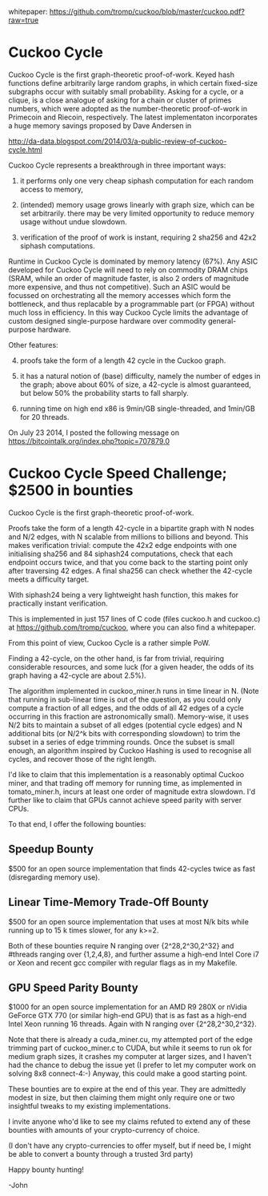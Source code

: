 whitepaper: https://github.com/tromp/cuckoo/blob/master/cuckoo.pdf?raw=true

Cuckoo Cycle
============

Cuckoo Cycle is the first graph-theoretic proof-of-work.
Keyed hash functions define arbitrarily large random graphs,
in which certain fixed-size subgraphs occur with suitably small probability.
Asking for a cycle, or a clique, is a close analogue of asking for
a chain or cluster of primes numbers, which were adopted as the
number-theoretic proof-of-work in Primecoin and Riecoin, respectively.
The latest implementaton incorporates a huge memory savings proposed by Dave Andersen in

http://da-data.blogspot.com/2014/03/a-public-review-of-cuckoo-cycle.html


Cuckoo Cycle represents a breakthrough in three important ways:

1) it performs only one very cheap siphash computation for each random access to memory,

2) (intended) memory usage grows linearly with graph size, which can be set arbitrarily.
   there may be very limited opportunity to reduce memory usage without undue slowdown.

3) verification of the proof of work is instant, requiring 2 sha256 and 42x2 siphash computations.

Runtime in Cuckoo Cycle is dominated by memory latency (67%).
Any ASIC developed for Cuckoo Cycle will need to rely on commodity DRAM chips
(SRAM, while an order of magnitude faster, is also 2 orders of magnitude more expensive,
 and thus not competitive).
Such an ASIC would be focussed on orchestrating all the memory accesses which form the bottleneck,
and thus replacable by a programmable part (or FPGA) without much loss in efficiency.
In this way Cuckoo Cycle limits the advantage of custom designed single-purpose hardware
over commodity general-purpose hardware.

Other features:

4) proofs take the form of a length 42 cycle in the Cuckoo graph.

5) it has a natural notion of (base) difficulty, namely the number of edges in the graph;
   above about 60% of size, a 42-cycle is almost guaranteed, but below 50% the probability
   starts to fall sharply.

6) running time on high end x86 is 9min/GB single-threaded, and 1min/GB for 20 threads.


On July 23 2014, I posted the following message on https://bitcointalk.org/index.php?topic=707879.0

Cuckoo Cycle Speed Challenge; $2500 in bounties
===============================================

Cuckoo Cycle is the first graph-theoretic proof-of-work.

Proofs take the form of a length 42-cycle in a bipartite graph
with N nodes and N/2 edges, with N scalable from millions to billions and beyond.
This makes verification trivial: compute the 42x2 edge endpoints
with one initialising sha256 and 84 siphash24 computations, check that
each endpoint occurs twice, and that you come back to the
starting point only after traversing 42 edges.
A final sha256 can check whether the 42-cycle meets a difficulty target.

With siphash24 being a very lightweight hash function, this makes for
practically instant verification.

This is implemented in just 157 lines of C code (files cuckoo.h and cuckoo.c) at
https://github.com/tromp/cuckoo, where you can also find a whitepaper.

From this point of view, Cuckoo Cycle is a rather simple PoW.

Finding a 42-cycle, on the other hand, is far from trivial,
requiring considerable resources, and some luck
(for a given header, the odds of its graph having a 42-cycle are about 2.5%).

The algorithm implemented in cuckoo_miner.h runs in time linear in N.
(Note that running in sub-linear time is out of the question, as you could
only compute a fraction of all edges, and the odds of all 42 edges of a cycle
occurring in this fraction are astronomically small).
Memory-wise, it uses N/2 bits to maintain a subset of all edges (potential cycle edges)
and N additional bits (or N/2^k bits with corresponding slowdown)
to trim the subset in a series of edge trimming rounds.
Once the subset is small enough, an algorithm inspired by Cuckoo Hashing
is used to recognise all cycles, and recover those of the right length.

I'd like to claim that this implementation is a reasonably optimal Cuckoo miner,
and that trading off memory for running time, as implemented in tomato_miner.h,
incurs at least one order of magnitude extra slowdown.
I'd further like to claim that GPUs cannot achieve speed parity with server CPUs.

To that end, I offer the following bounties:

Speedup Bounty
--------------
$500 for an open source implementation that finds 42-cycles twice as fast (disregarding memory use).

Linear Time-Memory Trade-Off Bounty
-----------------------------------
$500 for an open source implementation that uses at most N/k bits while running up to 15 k times slower,
for any k>=2.

Both of these bounties require N ranging over {2^28,2^30,2^32} and #threads ranging over {1,2,4,8},
and further assume a high-end Intel Core i7 or Xeon and recent gcc compiler with regular flags as in my Makefile.

GPU Speed Parity Bounty
-----------------------
$1000 for an open source implementation for an AMD R9 280X or nVidia GeForce GTX 770 (or similar high-end GPU)
that is as fast as a high-end Intel Xeon running 16 threads. Again with N ranging over {2^28,2^30,2^32}.

Note that there is already a cuda_miner.cu, my attempted port of the edge trimming part
of cuckoo_miner.c to CUDA, but while it seems to run ok for medium graph sizes,
it crashes my computer at larger sizes, and I haven't had the chance to debug the issue yet
(I prefer to let my computer work on solving 8x8 connect-4:-)
Anyway, this could make a good starting point.

These bounties are to expire at the end of this year. They are admittedly modest in size, but then
claiming them might only require one or two insightful tweaks to my existing implementations.

I invite anyone who'd like to see my claims refuted to extend any of these bounties
with amounts of your crypto-currency of choice.

(I don't have any crypto-currencies to offer myself, but if need be, I might be able to convert
a bounty through a trusted 3rd party)

Happy bounty hunting!

-John
